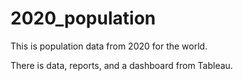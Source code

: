 # 2020_population

This is population data from 2020 for the world.

There is data, reports, and a dashboard from Tableau.
